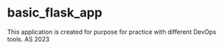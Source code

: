 # basic_flask_app
This application is created for purpose for practice with different DevOps tools.
AS 2023